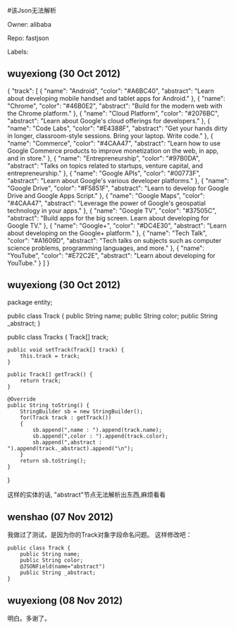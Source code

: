 #该Json无法解析

Owner: alibaba

Repo: fastjson

Labels: 

## wuyexiong (30 Oct 2012)

{
 "track": [
   {
     "name": "Android",
     "color": "#A6BC40",
     "abstract": "Learn about developing mobile handset and tablet apps for Android."
   },
   {
     "name": "Chrome",
     "color": "#46B0E2",
     "abstract": "Build for the modern web with the Chrome platform."
   },
   {
     "name": "Cloud Platform",
     "color": "#2076BC",
     "abstract": "Learn about Google's cloud offerings for developers."
   },
   {
     "name": "Code Labs",
     "color": "#E4388F",
     "abstract": "Get your hands dirty in longer, classroom-style sessions. Bring your laptop. Write code."
   },
   {
     "name": "Commerce",
     "color": "#4CAA47",
     "abstract": "Learn how to use Google Commerce products to improve monetization on the web, in app, and in store."
   },
   {
     "name": "Entrepreneurship",
     "color": "#97B0DA",
     "abstract": "Talks on topics related to startups, venture capital, and entrepreneurship."
   },
   {
     "name": "Google APIs",
     "color": "#00773F",
     "abstract": "Learn about Google's various developer platforms."
   },
   {
     "name": "Google Drive",
     "color": "#F5851F",
     "abstract": "Learn to develop for Google Drive and Google Apps Script."
   },
   {
     "name": "Google Maps",
     "color": "#4CAA47",
     "abstract": "Leverage the power of Google's geospatial technology in your apps."
   },
   {
     "name": "Google TV",
     "color": "#37505C",
     "abstract": "Build apps for the big screen. Learn about developing for Google TV."
   },
   {
     "name": "Google+",
     "color": "#DC4E30",
     "abstract": "Learn about developing on the Google+ platform."
   },
   {
     "name": "Tech Talk",
     "color": "#A1609D",
     "abstract": "Tech talks on subjects such as computer science problems, programming languages, and more."
   },
   {
     "name": "YouTube",
     "color": "#E72C2E",
     "abstract": "Learn about developing for YouTube."
   }
 ]
}


## wuyexiong (30 Oct 2012)

package entity;

public class Track {
    public String name;
    public String color;
    public String _abstract;
}

public class Tracks {
    Track[] track;

```
public void setTrack(Track[] track) {
    this.track = track;
}

public Track[] getTrack() {
    return track;
}

@Override
public String toString() {
    StringBuilder sb = new StringBuilder();
    for(Track track : getTrack())
    {
        sb.append(",name : ").append(track.name);
        sb.append(",color : ").append(track.color);
        sb.append(",abstract : ").append(track._abstract).append("\n");
    }
    return sb.toString();
}
```

}

这样的实体的话, "abstract"节点无法解析出东西,麻烦看看


## wenshao (07 Nov 2012)

我做过了测试，是因为你的Track对象字段命名问题。
这样修改吧：

```
public class Track {
    public String name;
    public String color;
    @JSONField(name="abstract")
    public String _abstract;
}
```


## wuyexiong (08 Nov 2012)

明白。多谢了。


